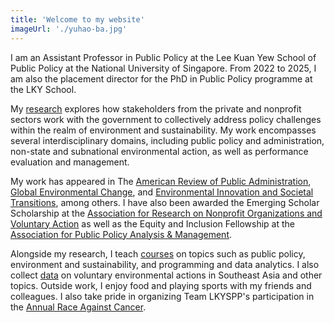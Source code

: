 ```yaml
---
title: 'Welcome to my website'
imageUrl: './yuhao-ba.jpg'
---
```


I am an Assistant Professor in Public Policy at the Lee Kuan Yew School of Public Policy at the National University of Singapore. From 2022 to 2025, I am also the placement director for the PhD in Public Policy programme at the LKY School.

My [research](/research) explores how stakeholders from the private and nonprofit sectors work with the government to collectively address policy challenges within the realm of environment and sustainability. My work encompasses several interdisciplinary domains, including public policy and administration, non-state and subnational environmental action, as well as performance evaluation and management.

My work has appeared in The [American Review of Public Administration](https://journals.sagepub.com/home/arp), [Global Environmental Change](https://www.sciencedirect.com/journal/global-environmental-change), and [Environmental Innovation and Societal Transitions](https://www.sciencedirect.com/journal/environmental-innovation-and-societal-transitions), among others. I have also been awarded the Emerging Scholar Scholarship at the [Association for Research on Nonprofit Organizations and Voluntary Action](https://www.arnova.org/) as well as the Equity and Inclusion Fellowship at the [Association for Public Policy Analysis & Management](https://www.appam.org/).

Alongside my research, I teach [courses](/teaching) on topics such as public policy, environment and sustainability, and programming and data analytics. I also collect [data](/data) on voluntary environmental actions in Southeast Asia and other topics. Outside work, I enjoy food and playing sports with my friends and colleagues. I also take pride in organizing Team LKYSPP's participation in the [Annual Race Against Cancer](https://www.raceagainstcancer.org.sg/).
